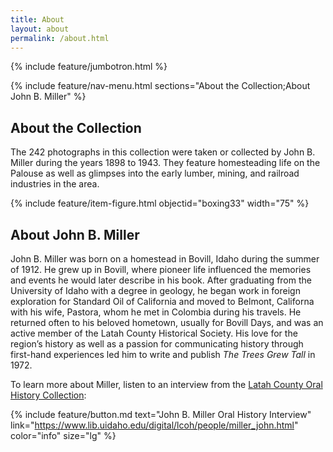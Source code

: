 ```yaml
---
title: About
layout: about
permalink: /about.html
---
```

{% include feature/jumbotron.html %} 

{% include feature/nav-menu.html sections="About the Collection;About John B. Miller" %} 

## About the Collection

The 242 photographs in this collection were taken or collected by John B. Miller during the years 1898 to 1943. They feature homesteading life on the Palouse as well as glimpses into the early lumber, mining, and railroad industries in the area.  

{% include feature/item-figure.html objectid="boxing33" width="75" %}

## About John B. Miller

John B. Miller was born on a homestead in Bovill, Idaho during the summer of 1912. He grew up in Bovill, where pioneer life influenced the memories and events he would later describe in his book. After graduating from the University of Idaho with a degree in geology, he began work in foreign exploration for Standard Oil of California and moved to Belmont, Californa with his wife, Pastora, whom he met in Colombia during his travels. He returned often to his beloved hometown, usually for Bovill Days, and was an active member of the Latah County Historical Society. His love for the region’s history as well as a passion for communicating history through first-hand experiences led him to write and publish *The Trees Grew Tall* in 1972.  

To learn more about Miller, listen to an interview from the [Latah County Oral History Collection](https://www.lib.uidaho.edu/digital/lcoh/index.html):

{% include feature/button.md text="John B. Miller Oral History Interview" link="https://www.lib.uidaho.edu/digital/lcoh/people/miller_john.html" color="info" size="lg" %}


<div class="clearfix"></div>

